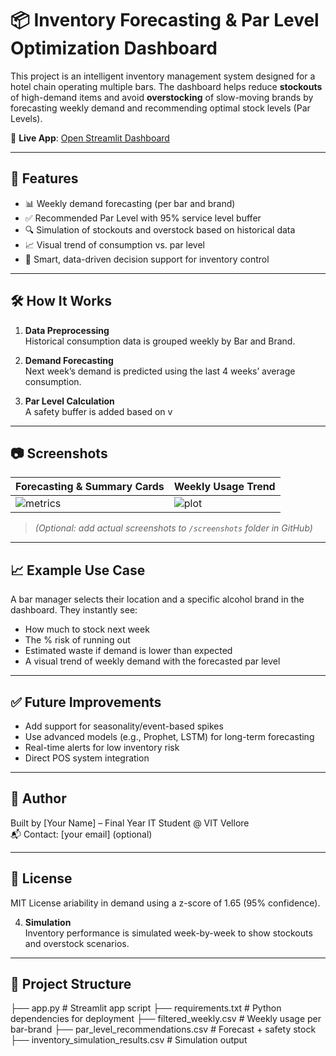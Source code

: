 # 📦 Inventory Forecasting & Par Level Optimization Dashboard

This project is an intelligent inventory management system designed for a hotel chain operating multiple bars. The dashboard helps reduce **stockouts** of high-demand items and avoid **overstocking** of slow-moving brands by forecasting weekly demand and recommending optimal stock levels (Par Levels).

🔗 **Live App**: [Open Streamlit Dashboard](https://inventory-dashboard-tbjmqt9bubcghrhuo3d454.streamlit.app/)

---

## 🚀 Features

- 📊 Weekly demand forecasting (per bar and brand)
- ✅ Recommended Par Level with 95% service level buffer
- 🔍 Simulation of stockouts and overstock based on historical data
- 📈 Visual trend of consumption vs. par level
- 🧠 Smart, data-driven decision support for inventory control

---

## 🛠️ How It Works

1. **Data Preprocessing**  
   Historical consumption data is grouped weekly by Bar and Brand.

2. **Demand Forecasting**  
   Next week’s demand is predicted using the last 4 weeks’ average consumption.

3. **Par Level Calculation**  
   A safety buffer is added based on v
---

## 📷 Screenshots

| Forecasting & Summary Cards | Weekly Usage Trend |
|----------------------------|---------------------|
| ![metrics](./screenshots/metrics.png) | ![plot](./screenshots/plot.png) |

> *(Optional: add actual screenshots to `/screenshots` folder in GitHub)*

---

## 📈 Example Use Case

A bar manager selects their location and a specific alcohol brand in the dashboard. They instantly see:
- How much to stock next week
- The % risk of running out
- Estimated waste if demand is lower than expected
- A visual trend of weekly demand with the forecasted par level

---

## ✅ Future Improvements

- Add support for seasonality/event-based spikes
- Use advanced models (e.g., Prophet, LSTM) for long-term forecasting
- Real-time alerts for low inventory risk
- Direct POS system integration

---

## 🧠 Author

Built by [Your Name] – Final Year IT Student @ VIT Vellore  
📬 Contact: [your email] (optional)

---

## 📄 License

MIT License
ariability in demand using a z-score of 1.65 (95% confidence).

4. **Simulation**  
   Inventory performance is simulated week-by-week to show stockouts and overstock scenarios.

---

## 📁 Project Structure

├── app.py # Streamlit app script
├── requirements.txt # Python dependencies for deployment
├── filtered_weekly.csv # Weekly usage per bar-brand
├── par_level_recommendations.csv # Forecast + safety stock
├── inventory_simulation_results.csv # Simulation output


